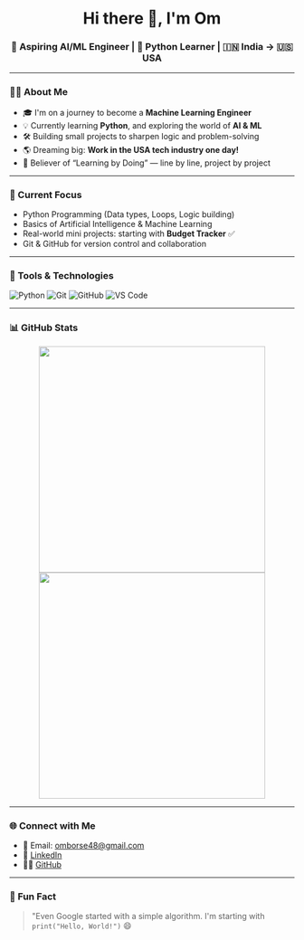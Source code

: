 <h1 align="center">Hi there 👋, I'm Om</h1>
<h3 align="center">🚀 Aspiring AI/ML Engineer | 🐍 Python Learner | 🇮🇳 India → 🇺🇸 USA</h3>

---

### 🧑‍💻 About Me

- 🎓 I'm on a journey to become a **Machine Learning Engineer**
- 💡 Currently learning **Python**, and exploring the world of **AI & ML**
- 🛠️ Building small projects to sharpen logic and problem-solving
- 🌎 Dreaming big: **Work in the USA tech industry one day!**
- 🧠 Believer of “Learning by Doing” — line by line, project by project

---

### 📘 Current Focus

- Python Programming (Data types, Loops, Logic building)
- Basics of Artificial Intelligence & Machine Learning
- Real-world mini projects: starting with **Budget Tracker** ✅
- Git & GitHub for version control and collaboration

---

### 🔧 Tools & Technologies

![Python](https://img.shields.io/badge/-Python-333?style=for-the-badge&logo=python&logoColor=yellow)
![Git](https://img.shields.io/badge/-Git-333?style=for-the-badge&logo=git&logoColor=orange)
![GitHub](https://img.shields.io/badge/-GitHub-333?style=for-the-badge&logo=github&logoColor=white)
![VS Code](https://img.shields.io/badge/-VSCode-333?style=for-the-badge&logo=visualstudiocode&logoColor=blue)

---

### 📊 GitHub Stats

<p align="center">
  <img src="https://github-readme-stats.vercel.app/api?username=Omborse08&show_icons=true&theme=default" width="400"/>
  <img src="https://github-readme-stats.vercel.app/api/top-langs/?username=Omborse08&layout=compact&theme=default" width="400"/>
</p>

---

### 🌐 Connect with Me

- 📧 Email: omborse48@gmail.com  
- 🔗 [LinkedIn](https://linkedin.com/in/your-username)  
- 🧑‍💻 [GitHub](https://github.com/Omborse08)

---

### 🧠 Fun Fact

> "Even Google started with a simple algorithm. I'm starting with `print("Hello, World!")` 😄
